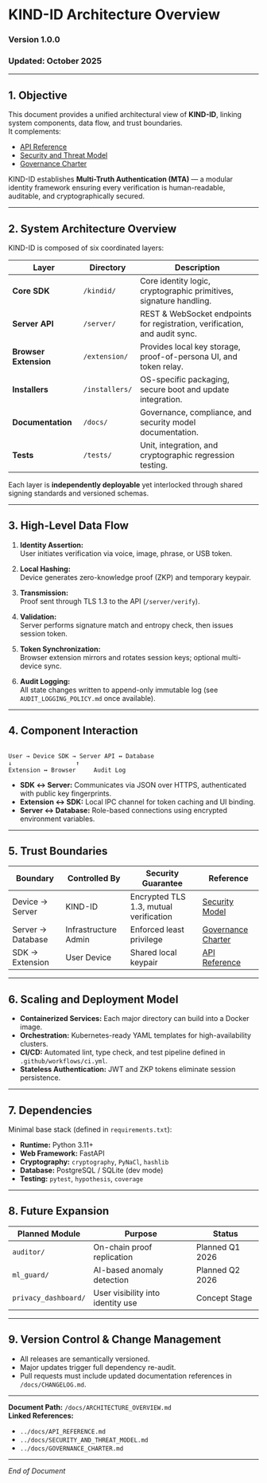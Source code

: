 # KIND-ID Architecture Overview

### Version 1.0.0  
### Updated: October 2025  

---

## 1. Objective

This document provides a unified architectural view of **KIND-ID**, linking system components, data flow, and trust boundaries.  
It complements:  
- [API Reference](../docs/API_REFERENCE.md)  
- [Security and Threat Model](../docs/SECURITY_AND_THREAT_MODEL.md)  
- [Governance Charter](../docs/GOVERNANCE_CHARTER.md)  

KIND-ID establishes **Multi-Truth Authentication (MTA)** — a modular identity framework ensuring every verification is human-readable, auditable, and cryptographically secured.

---

## 2. System Architecture Overview

KIND-ID is composed of six coordinated layers:

| Layer | Directory | Description |
|--------|------------|-------------|
| **Core SDK** | `/kindid/` | Core identity logic, cryptographic primitives, signature handling. |
| **Server API** | `/server/` | REST & WebSocket endpoints for registration, verification, and audit sync. |
| **Browser Extension** | `/extension/` | Provides local key storage, proof-of-persona UI, and token relay. |
| **Installers** | `/installers/` | OS-specific packaging, secure boot and update integration. |
| **Documentation** | `/docs/` | Governance, compliance, and security model documentation. |
| **Tests** | `/tests/` | Unit, integration, and cryptographic regression testing. |

Each layer is **independently deployable** yet interlocked through shared signing standards and versioned schemas.

---

## 3. High-Level Data Flow

1. **Identity Assertion:**  
   User initiates verification via voice, image, phrase, or USB token.

2. **Local Hashing:**  
   Device generates zero-knowledge proof (ZKP) and temporary keypair.

3. **Transmission:**  
   Proof sent through TLS 1.3 to the API (`/server/verify`).

4. **Validation:**  
   Server performs signature match and entropy check, then issues session token.

5. **Token Synchronization:**  
   Browser extension mirrors and rotates session keys; optional multi-device sync.

6. **Audit Logging:**  
   All state changes written to append-only immutable log (see `AUDIT_LOGGING_POLICY.md` once available).

---

## 4. Component Interaction

```

User → Device SDK → Server API ↔ Database
↓                  ↑
Extension ↔ Browser     Audit Log

```

- **SDK ↔ Server:** Communicates via JSON over HTTPS, authenticated with public key fingerprints.  
- **Extension ↔ SDK:** Local IPC channel for token caching and UI binding.  
- **Server ↔ Database:** Role-based connections using encrypted environment variables.  

---

## 5. Trust Boundaries

| Boundary | Controlled By | Security Guarantee | Reference |
|-----------|----------------|--------------------|------------|
| Device → Server | KIND-ID | Encrypted TLS 1.3, mutual verification | [Security Model](../docs/SECURITY_AND_THREAT_MODEL.md) |
| Server → Database | Infrastructure Admin | Enforced least privilege | [Governance Charter](../docs/GOVERNANCE_CHARTER.md) |
| SDK → Extension | User Device | Shared local keypair | [API Reference](../docs/API_REFERENCE.md) |

---

## 6. Scaling and Deployment Model

- **Containerized Services:** Each major directory can build into a Docker image.  
- **Orchestration:** Kubernetes-ready YAML templates for high-availability clusters.  
- **CI/CD:** Automated lint, type check, and test pipeline defined in `.github/workflows/ci.yml`.  
- **Stateless Authentication:** JWT and ZKP tokens eliminate session persistence.  

---

## 7. Dependencies

Minimal base stack (defined in `requirements.txt`):
- **Runtime:** Python 3.11+  
- **Web Framework:** FastAPI  
- **Cryptography:** `cryptography`, `PyNaCl`, `hashlib`  
- **Database:** PostgreSQL / SQLite (dev mode)  
- **Testing:** `pytest`, `hypothesis`, `coverage`  

---

## 8. Future Expansion

| Planned Module | Purpose | Status |
|----------------|----------|--------|
| `auditor/` | On-chain proof replication | Planned Q1 2026 |
| `ml_guard/` | AI-based anomaly detection | Planned Q2 2026 |
| `privacy_dashboard/` | User visibility into identity use | Concept Stage |

---

## 9. Version Control & Change Management

- All releases are semantically versioned.  
- Major updates trigger full dependency re-audit.  
- Pull requests must include updated documentation references in `/docs/CHANGELOG.md`.  

---

**Document Path:** `/docs/ARCHITECTURE_OVERVIEW.md`  
**Linked References:**  
- `../docs/API_REFERENCE.md`  
- `../docs/SECURITY_AND_THREAT_MODEL.md`  
- `../docs/GOVERNANCE_CHARTER.md`

---

_End of Document_
